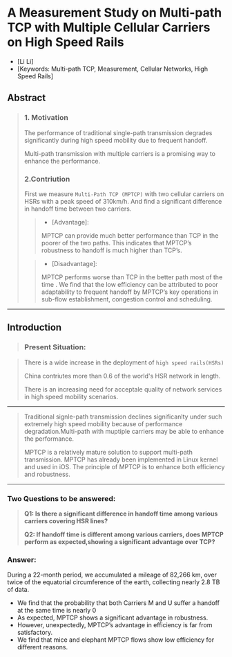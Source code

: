 # A Measurement Study on Multi-path TCP with Multiple Cellular Carriers on High Speed Rails
* [Li Li] 
* [Keywords: Multi-path TCP, Measurement, Cellular Networks, High Speed Rails]

## Abstract

> ### 1. Motivation
> The performance of traditional single-path transmission degrades significantly during high speed mobility due to frequent handoff.
> 
> Multi-path transmission with multiple carriers is a promising way to enhance
the performance. 
> 
> ### 2.Contriution
> First we measure `Multi-Path TCP (MPTCP)` with two cellular carriers on HSRs with a peak speed of 310km/h.  And find a significant difference in handoff time between two carriers.
> 
> > * [Advantage]:
> >  
> > MPTCP can provide much better performance than TCP in the poorer of the two paths. This indicates that MPTCP’s robustness to handoff is much
higher than TCP’s.
> 
> > * [Disadvantage]:
> > 
> > MPTCP performs worse than TCP in the better path most of the time .
> > We find that the low efficiency can be attributed to poor adaptability to frequent handoff by MPTCP’s key operations in sub-flow establishment, congestion control and scheduling.
---

## Introduction

>### Present Situation:

> There is a wide increase in the deployment of `high speed rails(HSRs)`
> 
> China contriutes more than 0.6 of the world's HSR network in length.
> 
> There is an increasing need for acceptale quality of network services in high speed mobility scenarios.

---

> Traditional signle-path transmission declines significanlty under such extremely high speed mobility because of performance degradation.Multi-path with muptiple carriers may be able to enhance the performance.
> 
> MPTCP is a relatively mature solution to support multi-path transmission. MPTCP has already been implemented in Linux kernel and used in iOS.
>The principle of MPTCP is to enhance both efficiency and robustness.

---

### Two Questions to be answered:
> <b> Q1: Is there a significant difference in handoff time among various carriers covering HSR lines?</b>
> 
> <b> Q2: If handoff time is different among various carriers, does MPTCP perform as expected,showing a significant advantage over TCP?</b>
> 
### Answer:

During a 22-month period, we accumulated a mileage of 82,266 km, over twice of the equatorial circumference of the earth, collecting nearly 2.8 TB of data.

-  We find that the probability that both Carriers M and U suffer a handoff at the same time is nearly 0
-  As expected, MPTCP shows a significant advantage in robustness.
-  However, unexpectedly, MPTCP’s advantage in efficiency is far from satisfactory.
-  We find that mice and elephant MPTCP flows show low efficiency for different reasons.